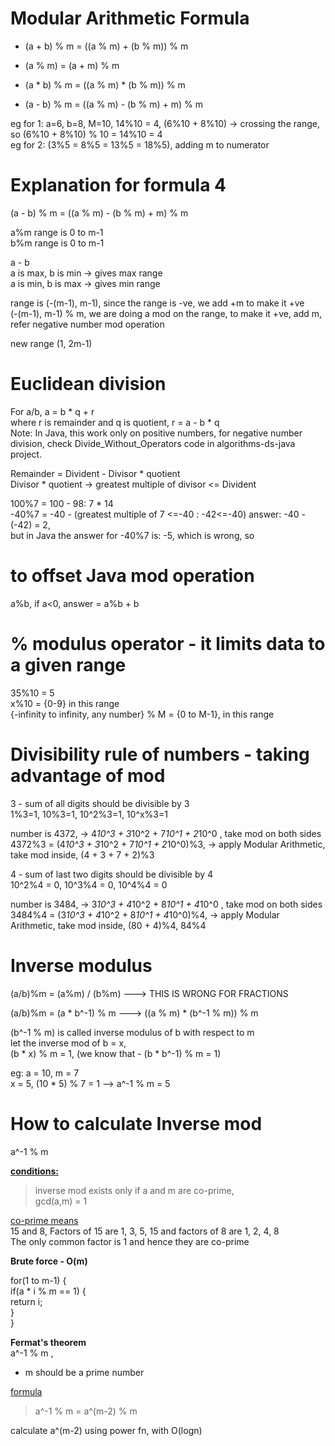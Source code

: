 # Modular Arithmetic Formula
- (a + b) % m = ((a % m) + (b % m)) % m  

- (a % m) = (a + m) % m  
  
- (a * b) % m = ((a % m) * (b % m)) % m  

- (a - b) % m = ((a % m) - (b % m) + m) % m

eg for 1: a=6, b=8, M=10, 14%10 = 4, (6%10 + 8%10) -> crossing the range, so (6%10 + 8%10) % 10 = 14%10 = 4    
eg for 2: (3%5 = 8%5 = 13%5 = 18%5), adding m to numerator    

# Explanation for formula 4   
(a - b) % m = ((a % m) - (b % m) + m) % m  

a%m range is 0 to m-1  
b%m range is 0 to m-1  

a - b  
a is max, b is min -> gives max range  
a is min, b is max -> gives min range   

range is (-(m-1), m-1), since the range is -ve, we add +m to make it +ve  
(-(m-1), m-1) % m, we are doing a mod on the range, to make it +ve, add m, refer negative number mod operation  

new range (1, 2m-1)

# Euclidean division    
For a/b, a = b * q + r  
where r is remainder and q is quotient, r = a - b * q  
Note: In Java, this work only on positive numbers, for negative number division, check Divide_Without_Operators code in algorithms-ds-java project.  

Remainder = Divident - Divisor * quotient  
Divisor * quotient -> greatest multiple of divisor <= Divident  

100%7 = 100 - 98: 7 * 14  
-40%7 = -40 - (greatest multiple of 7 <=-40 : -42<=-40) answer: -40 -(-42) = 2,   
but in Java the answer for -40%7 is: -5, which is wrong, so  

# to offset Java mod operation
a%b, if a<0, answer = a%b + b

# % modulus operator - it limits data to a given range  
35%10 = 5  
x%10 = {0-9} in this range  
{-infinity to infinity, any number} % M = {0 to M-1}, in this range  

# Divisibility rule of numbers - taking advantage of mod

3 - sum of all digits should be divisible by 3    
1%3=1, 10%3=1, 10^2%3=1, 10^x%3=1  

number is 4372, -> 4*10^3 + 3*10^2 + 7*10^1 + 2*10^0 , take mod on both sides  
4372%3 = (4*10^3 + 3*10^2 + 7*10^1 + 2*10^0)%3, -> apply Modular Arithmetic, take mod inside, (4 + 3 + 7 + 2)%3  

4 - sum of last two digits should be divisible by 4  
10^2%4 = 0, 10^3%4 = 0, 10^4%4 = 0  

number is 3484, -> 3*10^3 + 4*10^2 + 8*10^1 + 4*10^0 , take mod on both sides    
3484%4 = (3*10^3 + 4*10^2 + 8*10^1 + 4*10^0)%4, -> apply Modular Arithmetic, take mod inside, (80 + 4)%4, 84%4 

# Inverse modulus

(a/b)%m = (a%m) / (b%m) ---> THIS IS WRONG FOR FRACTIONS  

(a/b)%m = (a * b^-1) % m ---> ((a % m) * (b^-1 % m)) % m  

(b^-1 % m) is called inverse modulus of b with respect to m   
let the inverse mod of b = x,   
(b * x) % m = 1, (we know that - (b * b^-1) % m = 1)  

eg: a = 10, m = 7  
x = 5, (10 * 5) % 7 = 1 --> a^-1 % m = 5  

# How to calculate Inverse mod 

a^-1 % m  

**<ins>conditions:</ins>**
> inverse mod exists only if a and m are co-prime,   
> gcd(a,m) = 1  

<ins>co-prime means</ins>  
15 and 8, Factors of 15 are 1, 3, 5, 15 and factors of 8 are 1, 2, 4, 8  
The only common factor is 1 and hence they are co-prime

**Brute force - O(m)**  

for(1 to m-1) {  
if(a * i % m == 1) {  
return i;  
}  
}  

**Fermat's theorem**  
a^-1 % m , 
- m should be a prime number

<ins>formula</ins>
> a^-1 % m = a^(m-2) % m   

calculate a^(m-2) using power fn, with O(logn)
